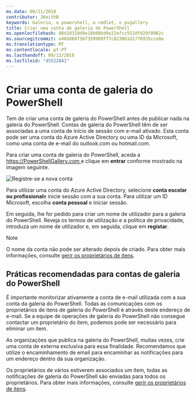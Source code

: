 ```yaml
---
ms.date: 09/11/2018
contributor: JKeithB
keywords: Galeria, o powershell, o cmdlet, o psgallery
title: Criar uma conta de galeria do PowerShell
ms.openlocfilehash: 08d18310d9e18b00bd9e22efcc552dfd29f8982c
ms.sourcegitcommit: e46b868f56f359909ff7c8230b1d1770935cce0e
ms.translationtype: MT
ms.contentlocale: pt-PT
ms.lasthandoff: 09/13/2018
ms.locfileid: "45522841"
---
```

# <a name="creating-a-powershell-gallery-account"></a>Criar uma conta de galeria do PowerShell

Tem de criar uma conta de galeria do PowerShell antes de publicar nada na galeria do PowerShell.
Contas de galeria do PowerShell têm de ser associadas a uma conta de início de sessão com e-mail ativado. Esta conta pode ser uma conta do Azure Active Directory ou uma ID da Microsoft, como uma conta de e-mail do outlook.com ou hotmail.com.

Para criar uma conta de galeria do PowerShell, aceda a [ https://PowerShellGallery.com ](https://PowerShellGallery.com) e clique em **entrar** conforme mostrado na imagem seguinte.

![Registre-se a nova conta](../../Images/CreateAccount-Register.png)

Para utilizar uma conta do Azure Active Directory, selecione **conta escolar ou profissional**e inicie sessão com a sua conta. Para utilizar um ID Microsoft, escolha **conta pessoal** e iniciar sessão.

Em seguida, lhe for pedido para criar um nome de utilizador para a galeria do PowerShell. Reveja os termos de utilização e a política de privacidade, introduza um nome de utilizador e, em seguida, clique em **registar**.

> [!NOTE]
> O nome da conta não pode ser alterado depois de criado. Para obter mais informações, consulte [gerir os proprietários de itens](managing-item-owners.md).

## <a name="recommended-practices-for-powershell-gallery-accounts"></a>Práticas recomendadas para contas de galeria do PowerShell

É importante monitorizar ativamente a conta de e-mail utilizada com a sua conta da galeria do PowerShell. Todas as comunicações com os proprietários de itens de galeria do PowerShell é através deste endereço de e-mail. Se a equipe de operações de galeria do PowerShell não consegue contactar um proprietário do item, podemos pode ser necessário para eliminar um item.

As organizações que publica na galeria do PowerShell, muitas vezes, crie uma conta de externa exclusiva para essa finalidade. Recomendamos que utilize o encaminhamento de email para encaminhar as notificações para um endereço dentro da sua organização.

Os proprietários de vários estiverem associados um item, todas as notificações de galeria do PowerShell são enviadas para todos os proprietários. Para obter mais informações, consulte [gerir os proprietários de itens](managing-item-owners.md).
